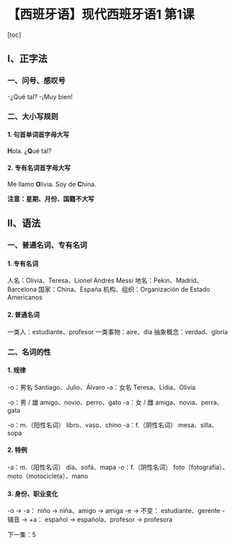 # 【西班牙语】现代西班牙语1 第1课



[toc]



## Ⅰ、正字法

### 一、问号、感叹号

-¿Qué tal?
-¡Muy bien!



### 二、大小写规则

#### 1. 句首单词首字母大写

**H**ola. ¿**Q**ué tal?



#### 2. 专有名词首字母大写

Me llamo **O**livia. Soy de **C**hina.

**注意：星期、月份、国籍不大写**



## Ⅱ、语法

### 一、普通名词、专有名词

#### 1. 专有名词

人名：Olivia、Teresa、Lionel Andrés Messi
地名：Pekin、Madrid、Barcelona
国家：China、España
机构、组织：Organización de Estado Americanos



#### 2. 普通名词

一类人：estudiante、profesor
一类事物：aire、día
抽象概念：verdad、gloria



### 二、名词的性

#### 1. 规律

-o：男名
	Santiago、Julio、Álvaro
-a：女名
	Teresa、Lidia、Olivia

-o：男 / 雄
	amigo、novio、perro、gato
-a：女 / 雌
	amiga、novia、perra、gata

-o：m.（阳性名词）
	libro、vaso、chino
-a：f.（阴性名词）
	mesa、silla、sopa



#### 2. 特例

-a：m.（阳性名词）
	día、sofá、mapa
-o：f.（阴性名词）
	foto（fotografía）、moto（motocicleta）、mano



#### 3. 身份、职业变化

-o → -a：
	niño → niña、amigo → amiga
-e → 不变：
	estudiante、gerente
-辅音 → +a：
	español → española、profesor → profesora



下一集：5